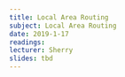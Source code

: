 ```yaml
---
title: Local Area Routing
subject: Local Area Routing
date: 2019-1-17
readings:
lecturer: Sherry
slides: tbd
---
```

